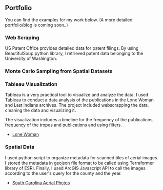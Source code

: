 ## Portfolio

<!---You can use the [editor on GitHub](https://github.com/aykramer/aykramer.github.io/edit/master/README.md) to maintain and preview the content for your website in Markdown files.

Whenever you commit to this repository, GitHub Pages will run [Jekyll](https://jekyllrb.com/) to rebuild the pages in your site, from the content in your Markdown files.--->

You can find the examples for my work below. (A more detailed portfolio/blog is coming soon..)

### Web Scraping

US Patent Office provides detailed data for patent filings. By using BeautifulSoup python library, I retrieved patent data belonging to the University of Washington. 
<!---```markdown
<!---Syntax highlighted code block

<!---# Header 1
<!---## Header 2
<!---### Header 3

<!---- Bulleted
<!---- List

<!---1. Numbered
<!---2. List

<!---**Bold** and _Italic_ and `Code` text

<!---[Link](url) and ![Image](src)
```--->

### Monte Carlo Sampling from Spatial Datasets



### Tableau Visualization

Tableau is a very practical tool to visualize and analyze the data. I used Tableau to conduct a data analysis of the publications in the Lone Woman and Last Indians archives. The project included webscrapping the data, cleaning the data and visualizing it.

The visualization includes a timeline for the frequency of the publications, frequency of the tropes and publications and using filters.

- [Lone Woman](https://public.tableau.com/profile/ayse.kramer#!/vizhome/Trope070216/Story1)


### Spatial Data

I used python script to organize metadata for scanned tiles of aerial images. I stored the metadata in geojson file format to be called using Terraformer library of ESRI. Finally, I used ArcGIS Javascript API to call the images according to the user's query for the county and the year.

- [South Carolina Aerial Photos](http://library.sc.edu/aerialphotos/)



